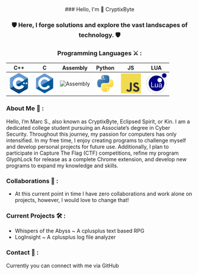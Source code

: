 <div align="center">
### Hello, I'm 👋 CryptixByte

### 🛡️ Here, I forge solutions and explore the vast landscapes of technology. 🛡️

### Programming Languages ⚔️ :
| C++ | C | Assembly | Python | JS | LUA |
|----------|----------|----------|-----|-----|-----|
|  <img src="https://github.com/devicons/devicon/blob/master/icons/cplusplus/cplusplus-original.svg" title="C++" alt="C++" width="55" height="55"/> |  <img src="https://github.com/devicons/devicon/blob/master/icons/c/c-original.svg" title="C" alt="C" width="55" height="55"/> |  <img src="https://github.com/user-attachments/assets/af9c3cd3-b956-41d5-92bd-d1a134d79de6" title="Assembly" alt="Assembly" width="55" height="55"/> |  <img src="https://github.com/devicons/devicon/blob/master/icons/python/python-original.svg" title="Python" alt="Python" width="55" height="55"/> |  <img src="https://github.com/devicons/devicon/blob/master/icons/javascript/javascript-original.svg" title="JavaScript" alt="JavaScript" width="55" height="55"/> |  <img src="https://github.com/devicons/devicon/blob/master/icons/lua/lua-original.svg" title="LUA" alt="LUA" width="55" height="55"/> |

</div>


### About Me 🏰 : 
Hello, I’m Marc S., also known as CryptixByte, Eclipsed Spirit, or Kin. I am a dedicated college student pursuing an Associate’s degree in Cyber Security. Throughout this journey, my passion for computers has only intensified. In my free time, I enjoy creating programs to challenge myself and develop personal projects for future use. Additionally, I plan to participate in Capture The Flag (CTF) competitions, refine my program GlyphLock for release as a complete Chrome extension, and develop new programs to expand my knowledge and skills.

### Collaborations 🏹 :
- At this current point in time I have zero collaborations and work alone on projects, however, I would love to change that!

### Current Projects 🛠️ :
- Whispers of the Abyss ~ A cplusplus text based RPG
- LogInsight ~ A cplusplus log file analyzer

### Contact 📜 :
Currently you can connect with me via GitHub














<!--
**CryptixByte/CryptixByte** is a ✨ _special_ ✨ repository because its `README.md` (this file) appears on your GitHub profile.

Here are some ideas to get you started:

- 🔭 I’m currently working on ...
- 🌱 I’m currently learning ...
- 👯 I’m looking to collaborate on ...
- 🤔 I’m looking for help with ...
- 💬 Ask me about ...
- 📫 How to reach me: ...
- 😄 Pronouns: ...
- ⚡ Fun fact: ...
-->

